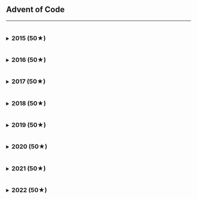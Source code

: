 ## Advent of Code

---

<details>
<summary><h3 style="display: inline-block;">2015 (50★)</h3></summary>

| Day | Ruby (1) | Ruby (2) |
| --- | -------- | -------- |
| 01  | 0.49 ms  | 0.17 ms  |

</details>
<details>
<summary><h3 style="display: inline-block;">2016 (50★)</h3></summary>
</details>

<details>
<summary><h3 style="display: inline-block;">2017 (50★)</h3></summary>
</details>

<details>
<summary><h3 style="display: inline-block;">2018 (50★)</h3></summary>
</details>

<details>
<summary><h3 style="display: inline-block;">2019 (50★)</h3></summary>
</details>

<details>
<summary><h3 style="display: inline-block;">2020 (50★)</h3></summary>
</details>

<details>
<summary><h3 style="display: inline-block;">2021 (50★)</h3></summary>
</details>

<details>
<summary><h3 style="display: inline-block;">2022 (50★)</h3></summary>
</details>
